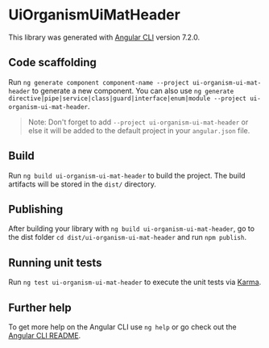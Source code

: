 # UiOrganismUiMatHeader

This library was generated with [Angular CLI](https://github.com/angular/angular-cli) version 7.2.0.

## Code scaffolding

Run `ng generate component component-name --project ui-organism-ui-mat-header` to generate a new component. You can also use `ng generate directive|pipe|service|class|guard|interface|enum|module --project ui-organism-ui-mat-header`.

> Note: Don't forget to add `--project ui-organism-ui-mat-header` or else it will be added to the default project in your `angular.json` file.

## Build

Run `ng build ui-organism-ui-mat-header` to build the project. The build artifacts will be stored in the `dist/` directory.

## Publishing

After building your library with `ng build ui-organism-ui-mat-header`, go to the dist folder `cd dist/ui-organism-ui-mat-header` and run `npm publish`.

## Running unit tests

Run `ng test ui-organism-ui-mat-header` to execute the unit tests via [Karma](https://karma-runner.github.io).

## Further help

To get more help on the Angular CLI use `ng help` or go check out the [Angular CLI README](https://github.com/angular/angular-cli/blob/master/README.md).
